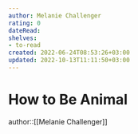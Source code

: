 ```yaml
---
author: Melanie Challenger
rating: 0
dateRead: 
shelves: 
- to-read
created: 2022-06-24T08:53:26+03:00
updated: 2022-10-13T11:11:50+03:00
---
```

# How to Be Animal

author::[[Melanie Challenger]]